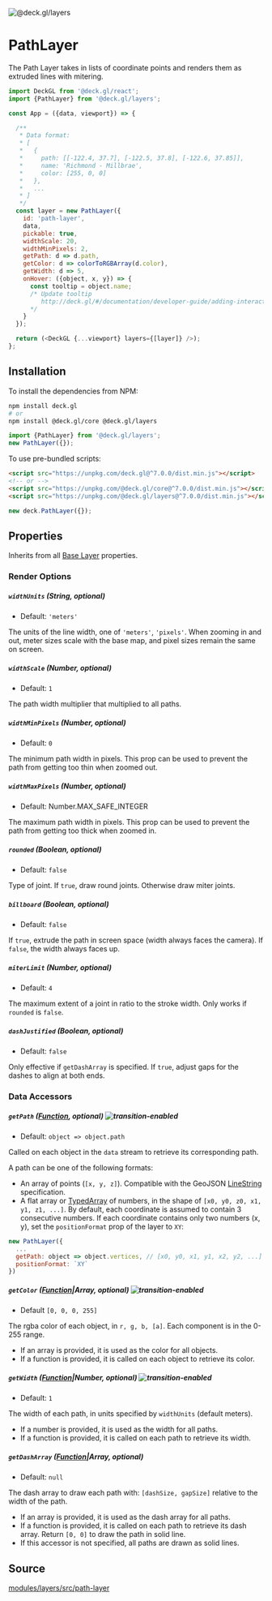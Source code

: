 <!-- INJECT:"PathLayerDemo" -->

<p class="badges">
  <img src="https://img.shields.io/badge/@deck.gl/layers-lightgrey.svg?style=flat-square" alt="@deck.gl/layers" />
</p>

# PathLayer

The Path Layer takes in lists of coordinate points and renders them as extruded lines with mitering.

```js
import DeckGL from '@deck.gl/react';
import {PathLayer} from '@deck.gl/layers';

const App = ({data, viewport}) => {

  /**
   * Data format:
   * [
   *   {
   *     path: [[-122.4, 37.7], [-122.5, 37.8], [-122.6, 37.85]],
   *     name: 'Richmond - Millbrae',
   *     color: [255, 0, 0]
   *   },
   *   ...
   * ]
   */
  const layer = new PathLayer({
    id: 'path-layer',
    data,
    pickable: true,
    widthScale: 20,
    widthMinPixels: 2,
    getPath: d => d.path,
    getColor: d => colorToRGBArray(d.color),
    getWidth: d => 5,
    onHover: ({object, x, y}) => {
      const tooltip = object.name;
      /* Update tooltip
         http://deck.gl/#/documentation/developer-guide/adding-interactivity?section=example-display-a-tooltip-for-hovered-object
      */
    }
  });

  return (<DeckGL {...viewport} layers={[layer]} />);
};
```

## Installation

To install the dependencies from NPM:

```bash
npm install deck.gl
# or
npm install @deck.gl/core @deck.gl/layers
```

```js
import {PathLayer} from '@deck.gl/layers';
new PathLayer({});
```

To use pre-bundled scripts:

```html
<script src="https://unpkg.com/deck.gl@^7.0.0/dist.min.js"></script>
<!-- or -->
<script src="https://unpkg.com/@deck.gl/core@^7.0.0/dist.min.js"></script>
<script src="https://unpkg.com/@deck.gl/layers@^7.0.0/dist.min.js"></script>
```

```js
new deck.PathLayer({});
```

## Properties

Inherits from all [Base Layer](/docs/api-reference/layer.md) properties.

### Render Options

##### `widthUnits` (String, optional)

* Default: `'meters'`

The units of the line width, one of `'meters'`, `'pixels'`. When zooming in and out, meter sizes scale with the base map, and pixel sizes remain the same on screen.

##### `widthScale` (Number, optional)

* Default: `1`

The path width multiplier that multiplied to all paths.

##### `widthMinPixels` (Number, optional)

* Default: `0`

The minimum path width in pixels. This prop can be used to prevent the path from getting too thin when zoomed out.

##### `widthMaxPixels` (Number, optional)

* Default: Number.MAX_SAFE_INTEGER

The maximum path width in pixels. This prop can be used to prevent the path from getting too thick when zoomed in.

##### `rounded` (Boolean, optional)

* Default: `false`

Type of joint. If `true`, draw round joints. Otherwise draw miter joints.

##### `billboard` (Boolean, optional)

* Default: `false`

If `true`, extrude the path in screen space (width always faces the camera).
If `false`, the width always faces up.

##### `miterLimit` (Number, optional)

* Default: `4`

The maximum extent of a joint in ratio to the stroke width.
Only works if `rounded` is `false`.

##### `dashJustified` (Boolean, optional)

* Default: `false`

Only effective if `getDashArray` is specified. If `true`, adjust gaps for the dashes to align at both ends.

### Data Accessors

##### `getPath` ([Function](/docs/developer-guide/using-layers.md#accessors), optional) ![transition-enabled](https://img.shields.io/badge/transition-enabled-green.svg?style=flat-square")

* Default: `object => object.path`

Called on each object in the `data` stream to retrieve its corresponding path.

A path can be one of the following formats:

* An array of points (`[x, y, z]`). Compatible with the GeoJSON [LineString](https://tools.ietf.org/html/rfc7946#section-3.1.4) specification.
* A flat array or [TypedArray](https://developer.mozilla.org/en-US/docs/Web/JavaScript/Reference/Global_Objects/TypedArray) of numbers, in the shape of `[x0, y0, z0, x1, y1, z1, ...]`. By default, each coordinate is assumed to contain 3 consecutive numbers. If each coordinate contains only two numbers (x, y), set the `positionFormat` prop of the layer to `XY`:

```js
new PathLayer({
  ...
  getPath: object => object.vertices, // [x0, y0, x1, y1, x2, y2, ...]
  positionFormat: `XY`
})
```

##### `getColor` ([Function](/docs/developer-guide/using-layers.md#accessors)|Array, optional) ![transition-enabled](https://img.shields.io/badge/transition-enabled-green.svg?style=flat-square")

* Default `[0, 0, 0, 255]`

The rgba color of each object, in `r, g, b, [a]`. Each component is in the 0-255 range.

* If an array is provided, it is used as the color for all objects.
* If a function is provided, it is called on each object to retrieve its color.

##### `getWidth` ([Function](/docs/developer-guide/using-layers.md#accessors)|Number, optional) ![transition-enabled](https://img.shields.io/badge/transition-enabled-green.svg?style=flat-square")

* Default: `1`

The width of each path, in units specified by `widthUnits` (default meters).

* If a number is provided, it is used as the width for all paths.
* If a function is provided, it is called on each path to retrieve its width.

##### `getDashArray` ([Function](/docs/developer-guide/using-layers.md#accessors)|Array, optional)

* Default: `null`

The dash array to draw each path with: `[dashSize, gapSize]` relative to the width of the path.

* If an array is provided, it is used as the dash array for all paths.
* If a function is provided, it is called on each path to retrieve its dash array. Return `[0, 0]` to draw the path in solid line.
* If this accessor is not specified, all paths are drawn as solid lines.

## Source

[modules/layers/src/path-layer](https://github.com/uber/deck.gl/tree/7.2-release/modules/layers/src/path-layer)
